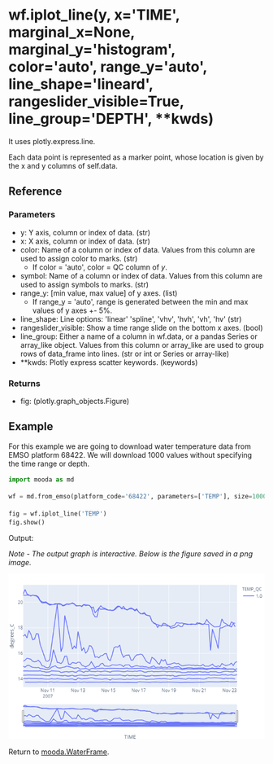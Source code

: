 # wf.iplot_line(y, x='TIME', marginal_x=None, marginal_y='histogram', color='auto', range_y='auto', line_shape='lineard', rangeslider_visible=True, line_group='DEPTH', **kwds)

It uses plotly.express.line.

Each data point is represented as a marker point, whose location is given by the x and y columns of self.data.

## Reference

### Parameters

* y: Y axis, column or index of data. (str)
* x: X axis, column or index of data. (str)
* color: Name of a column or index of data. Values from this column are used to assign color to marks. (str)
  * If color = 'auto', color = QC column of *y*.
* symbol: Name of a column or index of data. Values from this column are used to assign symbols to marks. (str)
* range_y: \[min value, max value\] of y axes. (list)
  * If range_y = 'auto', range is generated between the min and max values of y axes +- 5%.
* line_shape: Line options: 'linear' 'spline', 'vhv', 'hvh', 'vh', 'hv' (str)
* rangeslider_visible: Show a time range slide on the bottom x axes. (bool)
* line_group: Either a name of a column in wf.data, or a pandas Series or array_like object. Values from this column or array_like are used to group rows of data_frame into lines. (str or int or Series or array-like)
* **kwds: Plotly express scatter keywords. (keywords)

### Returns

* fig: (plotly.graph_objects.Figure)


## Example

For this example we are going to download water temperature data from EMSO platform 68422. We will download 1000 values without specifying the time range or depth.

```python
import mooda as md

wf = md.from_emso(platform_code='68422', parameters=['TEMP'], size=1000)

fig = wf.iplot_line('TEMP')
fig.show()
```

Output:

*Note - The output graph is interactive. Below is the figure saved in a png image.*

![iplot_line-example](../img_waterframe/iplot_line-example.png)

Return to [mooda.WaterFrame](../waterframe.md).
